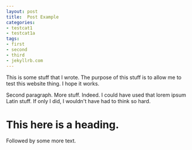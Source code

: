 ```yaml
---
layout: post
title:  Post Example
categories:
- testcat1
- testcat1a
tags:
- first
- second
- third
- jekyllrb.com
---
```

This is some stuff that I wrote.  The purpose of this stuff is to allow me to test this website thing.  I hope it works.

Second paragraph.  More stuff.  Indeed.  I could have used that lorem ipsum Latin stuff.  If only I did, I wouldn't have had to think so hard.

# This here is a heading.

Followed by some more text.
